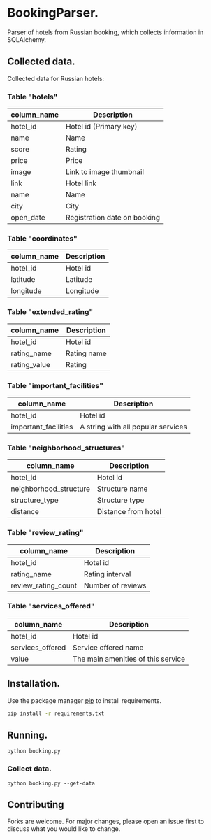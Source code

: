 # BookingParser.

Parser of hotels from Russian booking, which collects information in SQLAlchemy.

## Collected data.
Collected data for Russian hotels:
### Table "hotels"
| column_name  | Description |
| ------------- | ------------- |
| hotel_id  | Hotel id (Primary key)  |
| name  | Name  |
| score   | Rating  |
| price  | Price  |
| image  | Link to image thumbnail  |
| link   | Hotel link  |
| name  | Name  |
| city   | City  |
| open_date  | Registration date on booking  |

### Table "coordinates"
| column_name  | Description |
| ------------- | ------------- |
| hotel_id  | Hotel id   |
| latitude   | Latitude  |
| longitude  | Longitude  |
### Table "extended_rating"
| column_name  | Description |
| ------------- | ------------- |
| hotel_id  | Hotel id  |
| rating_name  | Rating name  |
| rating_value   | Rating  |
### Table "important_facilities"
| column_name  | Description |
| ------------- | ------------- |
| hotel_id  | Hotel id  |
| important_facilities  | A string with all popular services  |
### Table "neighborhood_structures"
| column_name  | Description |
| ------------- | ------------- |
| hotel_id  | Hotel id  |
| neighborhood_structure  | Structure name  |
| structure_type   | Structure type  |
| distance   | Distance from hotel  |
### Table "review_rating"
| column_name  | Description |
| ------------- | ------------- |
| hotel_id  | Hotel id  |
| rating_name  | Rating interval  |
| review_rating_count   | Number of reviews  |
### Table "services_offered"
| column_name  | Description |
| ------------- | ------------- |
| hotel_id  | Hotel id  |
| services_offered  | Service offered name  |
| value   | The main amenities of this service  |

## Installation.

Use the package manager [pip](https://pip.pypa.io/en/stable/) to install requirements.

```bash
pip install -r requirements.txt
```

## Running.
```
python booking.py
```

### Collect data.
```
python booking.py --get-data
```

## Contributing
Forks are welcome. For major changes, please open an issue first to discuss what you would like to change.